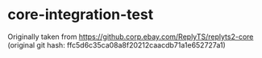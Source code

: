 # core-integration-test

Originally taken from https://github.corp.ebay.com/ReplyTS/replyts2-core
(original git hash: ffc5d6c35ca08a8f20212caacdb71a1e652727a1)